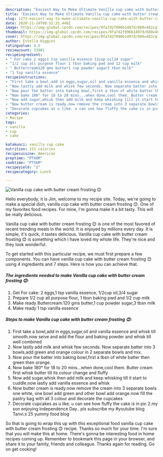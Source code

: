 ```yaml
---
description: "Easiest Way to Make Ultimate Vanilla cup cake with butter cream frosting 😊"
title: "Easiest Way to Make Ultimate Vanilla cup cake with butter cream frosting 😊"
slug: 1272-easiest-way-to-make-ultimate-vanilla-cup-cake-with-butter-cream-frosting
date: 2020-11-24T08:52:31.440Z
image: https://img-global.cpcdn.com/recipes/9fa7d2f096b1497d/680x482cq70/vanilla-cup-cake-with-butter-cream-frosting-😊-recipe-main-photo.jpg
thumbnail: https://img-global.cpcdn.com/recipes/9fa7d2f096b1497d/680x482cq70/vanilla-cup-cake-with-butter-cream-frosting-😊-recipe-main-photo.jpg
cover: https://img-global.cpcdn.com/recipes/9fa7d2f096b1497d/680x482cq70/vanilla-cup-cake-with-butter-cream-frosting-😊-recipe-main-photo.jpg
author: Estella Higgins
ratingvalue: 4.5
reviewcount: 33981
recipeingredient:
- " For cake 2 eggs1 tsp vanilla essence 12cup oil34 sugar"
- "1/2 cup all purpose flour 1 tbsn baking pwd and 12 cup milk"
- " Buttercream120 gms butter1 cup powder sugar3 tbsn milk"
- "1 tsp vanilla essence"
recipeinstructions:
- "First take a bowl,add in eggs,sugar,oil and vanilla essence and whisk till smooth.now seive and add the flour and baking powder and whisk till well combined"
- "Now lastly add milk and whisk few seconds. Now separate batter into 3 bowls,add green and orange colour in 2 separate bowls and mix."
- "Now pour the batter into baking bowl,first a tbsn of white batter then green then orange."
- "Now bake 180° for 18 to 20 mins...when done,cool them. Butter cream first whisk butter till its colour change and fluffy"
- "Now add sugar,whisk then add milk and keep whisking till it start to cuddle.now lastly add vanilla essence and whisk"
- "Now butter cream is ready.now remove the cream into 3 separate bowls one white, one bowl add green and other bowl add orange.now fill the pastry bag with all 3 colour and decorate the cupcakes"
- "Decorate cupcakes as u like. u can see how fluffy the cake is in pic 2.my son enjoying Independence Day.. pls subscribe my #youtube blog Tanvi.s 25 yummy food blog"
categories:
- Recipe
tags:
- vanilla
- cup
- cake

katakunci: vanilla cup cake 
nutrition: 151 calories
recipecuisine: American
preptime: "PT40M"
cooktime: "PT56M"
recipeyield: "2"
recipecategory: Lunch

---
```



![Vanilla cup cake with butter cream frosting 😊](https://img-global.cpcdn.com/recipes/9fa7d2f096b1497d/680x482cq70/vanilla-cup-cake-with-butter-cream-frosting-😊-recipe-main-photo.jpg)

Hello everybody, it is Jim, welcome to my recipe site. Today, we're going to make a special dish, vanilla cup cake with butter cream frosting 😊. One of my favorites food recipes. For mine, I'm gonna make it a bit tasty. This will be really delicious.



Vanilla cup cake with butter cream frosting 😊 is one of the most favored of recent trending meals in the world. It is enjoyed by millions every day. It is simple, it's quick, it tastes delicious. Vanilla cup cake with butter cream frosting 😊 is something which I have loved my whole life. They're nice and they look wonderful.


To get started with this particular recipe, we must first prepare a few components. You can have vanilla cup cake with butter cream frosting 😊 using 4 ingredients and 7 steps. Here is how you can achieve that.

<!--inarticleads1-->

##### The ingredients needed to make Vanilla cup cake with butter cream frosting 😊:

1. Get  For cake: 2 eggs,1 tsp vanilla essence, 1/2cup oil,3/4 sugar
1. Prepare 1/2 cup all purpose flour, 1 tbsn baking pwd and 1/2 cup milk
1. Make ready  Buttercream:120 gms butter,1 cup powder sugar,3 tbsn milk
1. Make ready 1 tsp vanilla essence




<!--inarticleads2-->

##### Steps to make Vanilla cup cake with butter cream frosting 😊:

1. First take a bowl,add in eggs,sugar,oil and vanilla essence and whisk till smooth.now seive and add the flour and baking powder and whisk till well combined
1. Now lastly add milk and whisk few seconds. Now separate batter into 3 bowls,add green and orange colour in 2 separate bowls and mix.
1. Now pour the batter into baking bowl,first a tbsn of white batter then green then orange.
1. Now bake 180° for 18 to 20 mins...when done,cool them. Butter cream first whisk butter till its colour change and fluffy
1. Now add sugar,whisk then add milk and keep whisking till it start to cuddle.now lastly add vanilla essence and whisk
1. Now butter cream is ready.now remove the cream into 3 separate bowls one white, one bowl add green and other bowl add orange.now fill the pastry bag with all 3 colour and decorate the cupcakes
1. Decorate cupcakes as u like. u can see how fluffy the cake is in pic 2.my son enjoying Independence Day.. pls subscribe my #youtube blog Tanvi.s 25 yummy food blog




So that is going to wrap this up with this exceptional food vanilla cup cake with butter cream frosting 😊 recipe. Thanks so much for your time. I'm sure that you will make this at home. There's gonna be interesting food in home recipes coming up. Remember to bookmark this page in your browser, and share it to your family, friends and colleague. Thanks again for reading. Go on get cooking!
